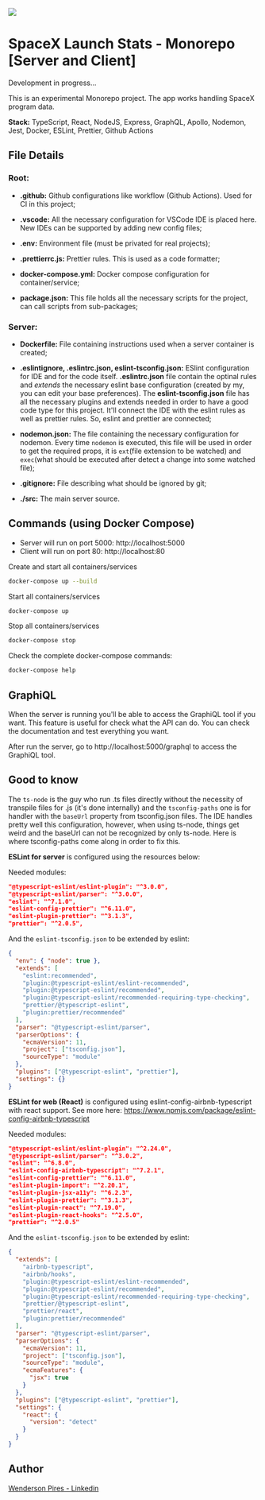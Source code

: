 ![](https://github.com/Wpdas/spacex-launch-stats-monorepo/workflows/ci/badge.svg)

# SpaceX Launch Stats - Monorepo [Server and Client]

Development in progress...

This is an experimental Monorepo project. The app works handling SpaceX program data.

**Stack:** TypeScript, React, NodeJS, Express, GraphQL, Apollo, Nodemon, Jest, Docker, ESLint, Prettier, Github Actions

## File Details

### Root:

- **.github:** Github configurations like workflow (Github Actions). Used for CI in this project;

- **.vscode:** All the necessary configuration for VSCode IDE is placed here. New IDEs can be supported by adding new config files;

- **.env:** Environment file (must be privated for real projects);

- **.prettierrc.js:** Prettier rules. This is used as a code formatter;

- **docker-compose.yml:** Docker compose configuration for container/service;

- **package.json:** This file holds all the necessary scripts for the project, can call scripts from sub-packages;

### Server:

- **Dockerfile:** File containing instructions used when a server container is created;

- **.eslintignore, .eslintrc.json, eslint-tsconfig.json:** ESlint configuration for IDE and for the code itself. **.eslintrc.json** file contain the optinal rules and _extends_ the necessary eslint base configuration (created by my, you can edit your base preferences). The **eslint-tsconfig.json** file has all the necessary plugins and extends needed in order to have a good code type for this project. It'll connect the IDE with the eslint rules as well as prettier rules. So, eslint and prettier are connected;

- **nodemon.json:** The file containing the necessary configuration for nodemon. Every time `nodemon` is executed, this file will be used in order to get the required props, it is `ext`(file extension to be watched) and `exec`(what should be executed after detect a change into some watched file);

- **.gitignore:** File describing what should be ignored by git;

- **./src:** The main server source.

## Commands (using Docker Compose)

- Server will run on port 5000: http://localhost:5000
- Client will run on port 80: http://localhost:80

Create and start all containers/services

```sh
docker-compose up --build
```

Start all containers/services

```sh
docker-compose up
```

Stop all containers/services

```sh
docker-compose stop
```

Check the complete docker-compose commands:

```sh
docker-compose help
```

## GraphiQL

When the server is running you'll be able to access the GraphiQL tool if you want. This feature is useful for check what the API can do. You can check the documentation and test everything you want.

After run the server, go to http://localhost:5000/graphql to access the GraphiQL tool.

## Good to know

The `ts-node` is the guy who run .ts files directly without the necessity of transpile files for .js (it's done internally) and the `tsconfig-paths` one is for handler with the `baseUrl` property from tsconfig.json files. The IDE handles pretty well this configuration, however, when using ts-node, things get weird and the baseUrl can not be recognized by only ts-node. Here is where tsconfig-paths come along in order to fix this.

**ESLint for server** is configured using the resources below:

Needed modules:

```json
"@typescript-eslint/eslint-plugin": "^3.0.0",
"@typescript-eslint/parser": "^3.0.0",
"eslint": "^7.1.0",
"eslint-config-prettier": "^6.11.0",
"eslint-plugin-prettier": "^3.1.3",
"prettier": "^2.0.5",
```

And the `eslint-tsconfig.json` to be extended by eslint:

```json
{
  "env": { "node": true },
  "extends": [
    "eslint:recommended",
    "plugin:@typescript-eslint/eslint-recommended",
    "plugin:@typescript-eslint/recommended",
    "plugin:@typescript-eslint/recommended-requiring-type-checking",
    "prettier/@typescript-eslint",
    "plugin:prettier/recommended"
  ],
  "parser": "@typescript-eslint/parser",
  "parserOptions": {
    "ecmaVersion": 11,
    "project": ["tsconfig.json"],
    "sourceType": "module"
  },
  "plugins": ["@typescript-eslint", "prettier"],
  "settings": {}
}
```

**ESLint for web (React)** is configured using eslint-config-airbnb-typescript with react support. See more here: https://www.npmjs.com/package/eslint-config-airbnb-typescript

Needed modules:

```json
"@typescript-eslint/eslint-plugin": "^2.24.0",
"@typescript-eslint/parser": "^3.0.2",
"eslint": "^6.8.0",
"eslint-config-airbnb-typescript": "^7.2.1",
"eslint-config-prettier": "^6.11.0",
"eslint-plugin-import": "^2.20.1",
"eslint-plugin-jsx-a11y": "^6.2.3",
"eslint-plugin-prettier": "^3.1.3",
"eslint-plugin-react": "^7.19.0",
"eslint-plugin-react-hooks": "^2.5.0",
"prettier": "^2.0.5"
```

And the `eslint-tsconfig.json` to be extended by eslint:

```json
{
  "extends": [
    "airbnb-typescript",
    "airbnb/hooks",
    "plugin:@typescript-eslint/eslint-recommended",
    "plugin:@typescript-eslint/recommended",
    "plugin:@typescript-eslint/recommended-requiring-type-checking",
    "prettier/@typescript-eslint",
    "prettier/react",
    "plugin:prettier/recommended"
  ],
  "parser": "@typescript-eslint/parser",
  "parserOptions": {
    "ecmaVersion": 11,
    "project": ["tsconfig.json"],
    "sourceType": "module",
    "ecmaFeatures": {
      "jsx": true
    }
  },
  "plugins": ["@typescript-eslint", "prettier"],
  "settings": {
    "react": {
      "version": "detect"
    }
  }
}
```

## Author

[Wenderson Pires - Linkedin](https://www.linkedin.com/in/wenderson-pires-silva/)

